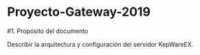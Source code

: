 # Proyecto-Gateway-2019

#1.	Propósito del documento

Describir la arquitectura y configuración del servidor KepWareEX. 

